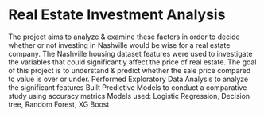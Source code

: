 # Real Estate Investment Analysis

The project aims to analyze & examine these factors in order to decide whether or not investing in Nashville would be wise for a real estate company.
The Nashville housing dataset features were used to investigate the variables that could significantly affect the price of real estate.
The goal of this project is to understand & predict whether the sale price compared to value is over or under.
Performed Exploratory Data Analysis to analyze the significant features
Built Predictive Models to conduct a comparative study using accuracy metrics
Models used: Logistic Regression, Decision tree, Random Forest, XG Boost 

